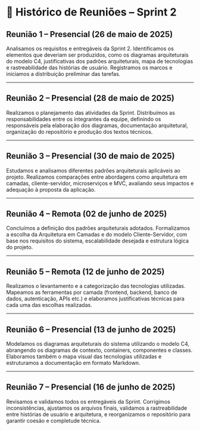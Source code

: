 # 📆 Histórico de Reuniões – Sprint 2

## Reunião 1 – Presencial (26 de maio de 2025)  
Analisamos os requisitos e entregáveis da Sprint 2. Identificamos os elementos que deveriam ser produzidos, como os diagramas arquiteturais do modelo C4, justificativas dos padrões arquiteturais, mapa de tecnologias e rastreabilidade das histórias de usuário. Registramos os marcos e iniciamos a distribuição preliminar das tarefas.

---

## Reunião 2 – Presencial (28 de maio de 2025)  
Realizamos o planejamento das atividades da Sprint. Distribuímos as responsabilidades entre os integrantes da equipe, definindo os responsáveis pela elaboração dos diagramas, documentação arquitetural, organização do repositório e produção dos textos técnicos.

---

## Reunião 3 – Presencial (30 de maio de 2025)  
Estudamos e analisamos diferentes padrões arquiteturais aplicáveis ao projeto. Realizamos comparações entre abordagens como arquitetura em camadas, cliente-servidor, microserviços e MVC, avaliando seus impactos e adequação à proposta da aplicação.

---

## Reunião 4 – Remota (02 de junho de 2025)  
Concluímos a definição dos padrões arquiteturais adotados. Formalizamos a escolha da Arquitetura em Camadas e do modelo Cliente-Servidor, com base nos requisitos do sistema, escalabilidade desejada e estrutura lógica do projeto.

---

## Reunião 5 – Remota (12 de junho de 2025)  
Realizamos o levantamento e a categorização das tecnologias utilizadas. Mapeamos as ferramentas por camada (frontend, backend, banco de dados, autenticação, APIs etc.) e elaboramos justificativas técnicas para cada uma das escolhas realizadas.

---

## Reunião 6 – Presencial (13 de junho de 2025)  
Modelamos os diagramas arquiteturais do sistema utilizando o modelo C4, abrangendo os diagramas de contexto, containers, componentes e classes. Elaboramos também o mapa visual das tecnologias utilizadas e estruturamos a documentação em formato Markdown.

---

## Reunião 7 – Presencial (16 de junho de 2025)  
Revisamos e validamos todos os entregáveis da Sprint. Corrigimos inconsistências, ajustamos os arquivos finais, validamos a rastreabilidade entre histórias de usuário e arquitetura, e reorganizamos o repositório para garantir coesão e completude técnica.
